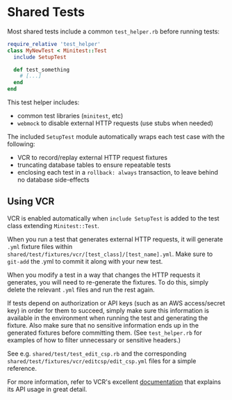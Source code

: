 # Shared Tests

Most shared tests include a common `test_helper.rb` before running tests:

```ruby
require_relative 'test_helper'
class MyNewTest < Minitest::Test
  include SetupTest

  def test_something
    # [...]
  end
end
```

This test helper includes:

- common test libraries (`minitest`, etc)
- `webmock` to disable external HTTP requests (use stubs when needed)

The included `SetupTest` module automatically wraps each test case with the following:
- VCR to record/replay external HTTP request fixtures
- truncating database tables to ensure repeatable tests
- enclosing each test in a `rollback: always` transaction, to leave behind no database side-effects

## Using VCR

VCR is enabled automatically when `include SetupTest` is added to the test class extending `Minitest::Test`.

When you run a test that generates external HTTP requests, it will generate `.yml` fixture files within `shared/test/fixtures/vcr/[test_class]/[test_name].yml`. Make sure to `git-add` the .yml to commit it along with your new test.

When you modify a test in a way that changes the HTTP requests it generates, you will need to re-generate the fixtures. To do this, simply delete the relevant `.yml` files and run the rest again.

If tests depend on authorization or API keys (such as an AWS access/secret key) in order for them to succeed, simply make sure this information is available in the environment when running the test and generating the fixture. Also make sure that no sensitive information ends up in the generated fixtures before committing them. (See `test_helper.rb` for examples of how to filter unnecessary or sensitive headers.)

See e.g. `shared/test/test_edit_csp.rb` and the corresponding `shared/test/fixtures/vcr/editcsp/edit_csp.yml` files for a simple reference.

For more information, refer to VCR's excellent [documentation](https://relishapp.com/vcr/vcr/docs) that explains its API usage in great detail.
